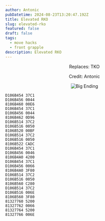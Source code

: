 ```yaml
---
author: Antonic
pubDatetime: 2024-08-23T13:20:47.192Z
title: Elevated RKO
slug: elevated-rko
featured: false
draft: false
tags:
  - move hacks
  - front grapple
description: Elevated RKO
---
```

<center>
Replaces: TKO <p>
Credit: Antonic

![Big Ending](/assets/images/gifs/elevated-rko.gif)
</center>

```text
D106B454 37C1
D106B456 0044
8106B460 00E6
D106B454 37C1
D106B456 0044
8106B462 0D96
D106B514 37C2
D106B516 0050
8106B520 00BF
D106B514 37C2
D106B516 0050
8106B522 CADC
D106B454 37C1
D106B456 0046
8106B4A0 4200
D106B454 37C1
D106B456 0066
8106B4A0 3F80
D106B514 37C2
D106B516 0050
8106B560 C280
D106B514 37C2
D106B516 006E
8106B560 3F80
81327760 5200
81327762 0066
81327764 5200
81327766 006E
```
